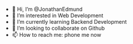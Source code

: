 - 👋 Hi, I’m @JonathanEdmund
- 👀 I’m interested in Web Development
- 🌱 I’m currently learning Backend Development
- 💞️ I’m looking to collaborate on Github
- 📫 How to reach me: phone me now

<!---
JonathanEdmund/JonathanEdmund is a ✨ special ✨ repository because its `README.md` (this file) appears on your GitHub profile.
You can click the Preview link to take a look at your changes.
--->
